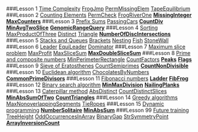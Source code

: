 ###Lesson 1 [Time Complexity](https://codility.com/programmers/lessons/1)
[FrogJmp]()
[PermMissingElem]()
[TapeEquilibrium]()
###Lesson 2 [Counting Elements](https://codility.com/programmers/lessons/2)
[PermCheck](https://codility.com/demo/results/demoAMCNUG-KPB/)
[FrogRiverOne](https://codility.com/demo/results/demoM55AG9-S6B/)
**[MissingInteger](https://codility.com/demo/results/demoSQH5ZH-F9R/)**
**[MaxCounters](https://codility.com/demo/results/demoVUYW7X-JFH/)**
###Lesson 3 [Prefix Sums](https://codility.com/programmers/lessons/3)
[PassingCars](https://codility.com/demo/results/demoGCGR4G-RBR/)
**[CountDiv](https://codility.com/demo/results/demoH8JHGK-W5W/)**
**[MinAvgTwoSlice](https://codility.com/demo/results/demo3KN2J9-PW7/)**
**[GenomicRangeQuery](https://codility.com/demo/results/demoNA9ZJ6-KV9/)**
###Lesson 4 [Sorting](https://codility.com/programmers/lessons/4)
[MaxProductOfThree](https://codility.com/demo/results/demoSB8NK9-D76/)
[Distinct](https://codility.com/demo/results/demoS277PF-E36/)
[Triangle](https://codility.com/demo/results/demoD5V2KA-FED/)
**[NumberOfDiscIntersections](https://github.com/opmiss/Codility/blob/master/src/com/codility/lessons/numbers/DiscIntersections.java)**
###Lesson 5 [Stacks and Queues](https://codility.com/programmers/lessons/5)
[Brackets](https://codility.com/demo/results/demoYWS4Q9-G2C/)
[Nesting](https://codility.com/demo/results/demoTNZYH3-Y3R/)
[Fish](https://codility.com/demo/results/demoKDA72Q-QM2/)
[StoneWall](https://codility.com/demo/results/demoZQJHS9-4ZP/)
###Lesson 6 [Leader](https://codility.com/programmers/lessons/6)
[EquiLeader](https://codility.com/demo/results/demoAH28K7-5YN/)
[Dominator](https://codility.com/demo/results/demoJCUA4U-WUZ/)
###Lesson 7 [Maximum slice problem](https://codility.com/programmers/lessons/7)
[MaxProfit](https://codility.com/demo/results/demoBQVV8H-AYB/)
[MaxSliceSum](https://codility.com/demo/results/demoM64HWG-ZMW/)
**[MaxDoubleSliceSum]()**
###Lesson 8 [Prime and composite numbers](https://codility.com/programmers/lessons/8)
[MinPerimeterRectangle](https://codility.com/demo/results/demoBVU4GF-JY9/)
[CountFactors](https://codility.com/demo/results/demoPEH85K-UW4/)
**[Peaks](https://github.com/opmiss/Codility/blob/master/src/com/codility/lessons/numbers/Peaks.java)**
**[Flags](https://github.com/opmiss/Codility/blob/master/src/com/codility/lessons/numbers/Flags.java)**
###Lesson 9 [Sieve of Eratosthenes](https://codility.com/programmers/lessons/9)
[CountSemiprimes](https://codility.com/demo/results/demoQKEPMB-VTQ/)
**[CountNonDivisible](https://github.com/opmiss/Codility/blob/master/src/com/codility/lessons/numbers/CountNonDivisors.java)**
###Lesson 10 [Euclidean algorithm](https://codility.com/programmers/lessons/10)
[ChocolatesByNumbers](https://codility.com/demo/results/demoGX4AYM-2S3/)
**[CommonPrimeDivisors](https://github.com/opmiss/Codility/blob/master/src/com/codility/lessons/numbers/CommonPrimeDivisors.java)**
###Lesson 11 [Fibonacci numbers](https://codility.com/programmers/lessons/11)
**[Ladder](https://github.com/opmiss/Codility/blob/master/src/com/codility/lessons/numbers/Ladder.java)**
**[FibFrog](https://github.com/opmiss/Codility/blob/master/src/com/codility/lessons/dp/FibFrog.java)**
###Lesson 12 [Binary search algorithm](https://codility.com/programmers/lessons/12)
**[MinMaxDivision](https://github.com/opmiss/Codility/blob/master/src/com/codility/lessons/search/MinMaxDivision.java)**
**[NailingPlanks](https://github.com/opmiss/Codility/blob/master/src/com/codility/lessons/search/NailingPlanks.java)**
###Lesson 13 [Caterpillar method](https://codility.com/programmers/lessons/13)
[AbsDistinct](https://codility.com/demo/results/demo4MCBX9-3M4/)
[CountDistinctSlices](https://codility.com/demo/results/demoDZ3AWD-K2H/)
**[MinAbsSumOfTwo](https://github.com/opmiss/Codility/blob/master/src/com/codility/lessons/search/MinSumTwo.java)** 
**[CountTriangles](https://github.com/opmiss/Codility/blob/master/src/com/codility/lessons/search/CountTriangles.java)**
###Lesson 14 [Greedy algorithms](https://codility.com/programmers/lessons/15)
[MaxNonoverlappingSegments](https://codility.com/demo/results/demoZ2A9JW-PXH/)
[TieRopes](https://codility.com/demo/results/demo2W2XC5-G5T/)
###Lesson 15 [Dynamic programming](https://codility.com/programmers/lessons/16)
**[NumberSolitaire](https://github.com/opmiss/Codility/blob/master/src/com/codility/lessons/dp/NumberSolitaire.java)**
**[MinAbsSum](https://github.com/opmiss/Codility/blob/master/src/com/codility/lessons/dp/MinAbsSum.java)**
###Lesson 99 [Future training](https://codility.com/programmers/lessons/14)
[TreeHeight](https://codility.com/demo/results/demoJ4MRSY-TSZ/)
[OddOccurrencesInArray](https://codility.com/demo/results/demoQXN73Z-SDJ/)
[BinaryGap](https://codility.com/demo/results/demoPMAYZS-4J2/)
[StrSymmetryPoint](https://codility.com/demo/results/demoXCM9AN-DAX/)
**[ArrayInversionCount](https://github.com/opmiss/Codility/blob/master/src/com/codility/lessons/search/CountInversions.java)**
